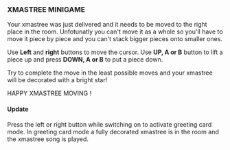 ### XMASTREE MINIGAME

Your xmastree was just delivered and it needs to be moved to the right place in
the room. Unfotunatly you can't move it as a whole so you'll have to move it
piece by piece and you can't stack bigger pieces onto smaller ones.

Use **Left** and **right** buttons to move the cursor. Use **UP, A or B** button
to lift a piece up and press **DOWN, A or B** to put a piece down.

Try to complete the move in the least possible moves and your xmastree will be
decorated with a bright star!

HAPPY XMASTREE MOVING !

#### Update

Press the left or right button while switching on to activate greeting card
mode. In greeting card mode a fully decorated xmastree is  in the room and the
xmastree song is played.
